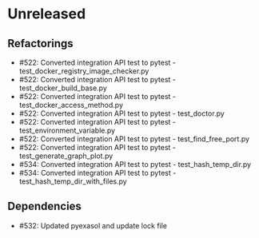 # Unreleased

## Refactorings
 - #522: Converted integration API test to pytest - test_docker_registry_image_checker.py
 - #522: Converted integration API test to pytest - test_docker_build_base.py
 - #522: Converted integration API test to pytest - test_docker_access_method.py
 - #522: Converted integration API test to pytest - test_doctor.py
 - #522: Converted integration API test to pytest - test_environment_variable.py
 - #522: Converted integration API test to pytest - test_find_free_port.py
 - #522: Converted integration API test to pytest - test_generate_graph_plot.py
 - #534: Converted integration API test to pytest - test_hash_temp_dir.py
 - #534: Converted integration API test to pytest - test_hash_temp_dir_with_files.py

## Dependencies
 - #532: Updated pyexasol and update lock file
